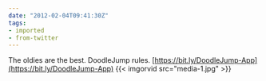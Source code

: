```yaml
---
date: "2012-02-04T09:41:30Z"
tags:
- imported
- from-twitter
---
```

The oldies are the best. DoodleJump rules. [https://bit.ly/DoodleJump-App](https://bit.ly/DoodleJump-App) {{< imgorvid src="media-1.jpg" >}}

